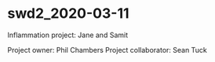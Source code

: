 # swd2_2020-03-11

Inflammation project: Jane and Samit

Project owner: Phil Chambers
Project collaborator: Sean Tuck
